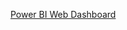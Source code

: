 [Power BI Web Dashboard](https://app.powerbi.com/groups/me/reports/122a3068-df3d-4d04-9693-f445dca8ee7a/5b09f9a39bcd93071bce?experience=power-bi)
